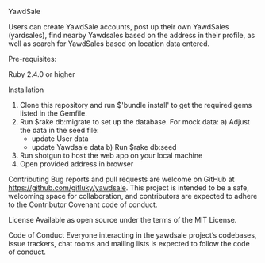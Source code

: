 YawdSale

Users can create YawdSale accounts, post up their own YawdSales (yardsales), find nearby Yawdsales based on the address in their profile, as well as search for YawdSales based on location data entered.

Pre-requisites:

Ruby 2.4.0 or higher

Installation
1) Clone this repository and run $'bundle install' to get the required gems listed in the Gemfile.
2) Run $rake db:migrate to set up the database.
  For mock data:
  a) Adjust the data in the seed file:
    - update User data
    - update Yawdsale data
  b) Run $rake db:seed
3) Run shotgun to host the web app on your local machine
4) Open provided address in browser

Contributing
Bug reports and pull requests are welcome on GitHub at https://github.com/gitluky/yawdsale. This project is intended to be a safe, welcoming space for collaboration, and contributors are expected to adhere to the Contributor Covenant code of conduct.

License
Available as open source under the terms of the MIT License.

Code of Conduct
Everyone interacting in the yawdsale project’s codebases, issue trackers, chat rooms and mailing lists is expected to follow the code of conduct.
